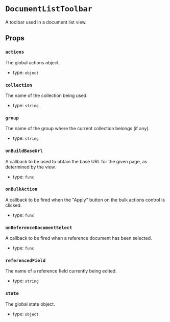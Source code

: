 `DocumentListToolbar`
=====================

A toolbar used in a document list view.

Props
-----

### `actions`

The global actions object.

- type: `object`


### `collection`

The name of the collection being used.

- type: `string`


### `group`

The name of the group where the current collection belongs (if any).

- type: `string`


### `onBuildBaseUrl`

A callback to be used to obtain the base URL for the given page, as
determined by the view.

- type: `func`


### `onBulkAction`

A callback to be fired when the "Apply" button on the bulk actions
control is clicked.

- type: `func`


### `onReferenceDocumentSelect`

A callback to be fired when a reference document has been selected.

- type: `func`


### `referencedField`

The name of a reference field currently being edited.

- type: `string`


### `state`

The global state object.

- type: `object`

